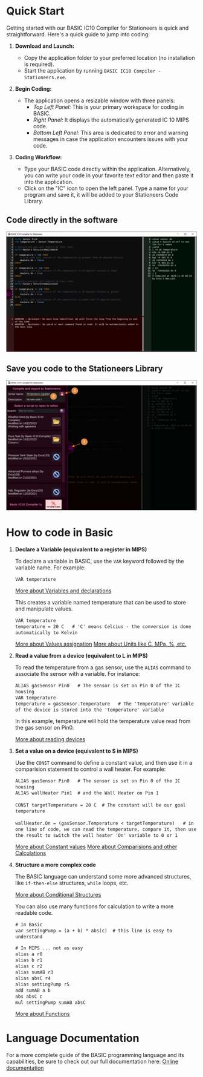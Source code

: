 # Quick Start

Getting started with our BASIC IC10 Compiler for Stationeers is quick and straightforward. Here's a quick guide to jump into coding:

1. **Download and Launch:**
   - Copy the application folder to your preferred location (no installation is required).
   - Start the application by running `BASIC IC10 Compiler - Stationeers.exe`.

2. **Begin Coding:**
   - The application opens a resizable window with three panels:
     - *Top Left Panel:* This is your primary workspace for coding in BASIC.
     - *Right Panel:* It displays the automatically generated IC 10 MIPS code.
     - *Bottom Left Panel:* This area is dedicated to error and warning messages in case the application encounters issues with your code.

3. **Coding Workflow:**
   - Type your BASIC code directly within the application. Alternatively, you can write your code in your favorite text editor and then paste it into the application.
   - Click on the "IC" icon to open the left panel. Type a name for your program and save it, it will be added to your Stationeers Code Library.

## Code directly in the software
![Screenshot of the software](screenshot.png)

## Save you code to the Stationeers Library
![Screenshot of the software](save_code.png)

# How to code in Basic

1. **Declare a Variable (equivalent to a register in MIPS)**

    To declare a variable in BASIC, use the `VAR` keyword followed by the variable name. For example:
    ```basic
    VAR temperature
    ```

    [More about Variables and declarations](Basic%20Language%20Reference.md#declarations)

    This creates a variable named temperature that can be used to store and manipulate values.
    ```basic
    VAR temperature
    temperature = 20 C   # 'C' means Celcius - the conversion is done automatically to Kelvin
    ```
    
    [More about Values assignation](Basic%20Language%20Reference.md#set-a-value)
    [More about Units like C, MPa, %, etc.](Basic%20Language%20Reference.md#units)


2. **Read a value from a device (equivalent to L in MIPS)**

    To read the temperature from a gas sensor, use the `ALIAS` command to associate the sensor with a variable. For instance:
    ```basic
    ALIAS gasSensor Pin0   # The sensor is set on Pin 0 of the IC housing
    VAR temperature
    temperature = gasSensor.Temperature   # The 'Temperature' variable of the device is stored into the 'temperature' variable
    ```

    In this example, temperature will hold the temperature value read from the gas sensor on Pin0.

    [More about reading devices](Basic%20Language%20Reference.md#devices)


3. **Set a value on a device (equivalent to S in MIPS)**

    Use the `CONST` command to define a constant value, and then use it in a comparision statement to control a wall heater. For example:
    ```basic
    ALIAS gasSensor Pin0   # The sensor is set on Pin 0 of the IC housing
    ALIAS wallHeater Pin1  # and the Wall Heater on Pin 1
    
    CONST targetTemperature = 20 C  # The constant will be our goal temperature

    wallHeater.On = (gasSensor.Temperature < targetTemperature)   # in one line of code, we can read the temperature, compare it, then use the result to switch the wall heater 'On' variable to 0 or 1
    ```

    [More about Constant values](Basic%20Language%20Reference.md#constants)
    [More about Comparisions and other Calculations](Basic%20Language%20Reference.md#calculations)


4. **Structure a more complex code**

    The BASIC language can understand some more advanced structures, like `if-then-else` structures, `while` loops, etc.
    
    [More about Conditional Structures](Basic%20Language%20Reference.md#conditional-structures)

    You can also use many functions for calculation to write a more readable code.

    ```basic
    # In Basic
    var settingPump = (a + b) * abs(c)  # this line is easy to understand
    ```

    ```
    # In MIPS ... not as easy
    alias a r0
    alias b r1
    alias c r2
    alias sumAB r3
    alias absC r4
    alias settingPump r5
    add sumAB a b
    abs absC c
    mul settingPump sumAB absC
    ```

    [More about Functions](Basic%20Language%20Reference.md#functions)

# Language Documentation

For a more complete guide of the BASIC programming language and its capabilities, be sure to check out our full documentation here: [Online documentation](Basic%20Language%20Reference.md)
